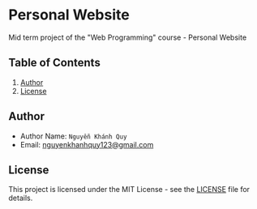 # Personal Website

Mid term project of the "Web Programming" course - Personal Website

## Table of Contents

1. [Author](#author)
1. [License](#license)

## Author

- Author Name: `Nguyễn Khánh Quy`
- Email: <nguyenkhanhquy123@gmail.com>

## License

This project is licensed under the MIT License - see the [LICENSE](https://github.com/nguyenkhanhquy/my-web-app/blob/main/LICENSE) file for details.
